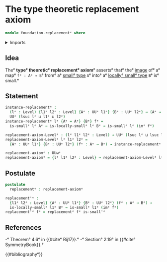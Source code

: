 # The type theoretic replacement axiom

```agda
module foundation.replacementᵉ where
```

<details><summary>Imports</summary>

```agda
open import foundation.imagesᵉ
open import foundation.locally-small-typesᵉ
open import foundation.universe-levelsᵉ

open import foundation-core.small-typesᵉ
```

</details>

## Idea

Theᵉ **typeᵉ theoreticᵉ replacementᵉ axiom**ᵉ assertsᵉ thatᵉ theᵉ
[image](foundation.images.mdᵉ) ofᵉ aᵉ mapᵉ `fᵉ : Aᵉ → B`ᵉ fromᵉ aᵉ
[smallᵉ type](foundation-core.small-types.mdᵉ) `A`ᵉ intoᵉ aᵉ
[locallyᵉ smallᵉ type](foundation.locally-small-types.mdᵉ) `B`ᵉ isᵉ small.ᵉ

## Statement

```agda
instance-replacementᵉ :
  (lᵉ : Level) {l1ᵉ l2ᵉ : Level} {Aᵉ : UUᵉ l1ᵉ} {Bᵉ : UUᵉ l2ᵉ} → (Aᵉ → Bᵉ) →
  UUᵉ (lsuc lᵉ ⊔ l1ᵉ ⊔ l2ᵉ)
instance-replacementᵉ lᵉ {Aᵉ = Aᵉ} {Bᵉ} fᵉ =
  is-smallᵉ lᵉ Aᵉ → is-locally-smallᵉ lᵉ Bᵉ → is-smallᵉ lᵉ (imᵉ fᵉ)

replacement-axiom-Levelᵉ : (lᵉ l1ᵉ l2ᵉ : Level) → UUᵉ (lsuc lᵉ ⊔ lsuc l1ᵉ ⊔ lsuc l2ᵉ)
replacement-axiom-Levelᵉ lᵉ l1ᵉ l2ᵉ =
  {Aᵉ : UUᵉ l1ᵉ} {Bᵉ : UUᵉ l2ᵉ} (fᵉ : Aᵉ → Bᵉ) → instance-replacementᵉ lᵉ fᵉ

replacement-axiomᵉ : UUωᵉ
replacement-axiomᵉ = {lᵉ l1ᵉ l2ᵉ : Level} → replacement-axiom-Levelᵉ lᵉ l1ᵉ l2ᵉ
```

## Postulate

```agda
postulate
  replacementᵉ : replacement-axiomᵉ
```

```agda
replacement'ᵉ :
  {l1ᵉ l2ᵉ : Level} {Aᵉ : UUᵉ l1ᵉ} {Bᵉ : UUᵉ l2ᵉ} (fᵉ : Aᵉ → Bᵉ) →
  is-locally-smallᵉ l1ᵉ Bᵉ → is-smallᵉ l1ᵉ (imᵉ fᵉ)
replacement'ᵉ fᵉ = replacementᵉ fᵉ is-small'ᵉ
```

## References

-ᵉ Theoremᵉ 4.6ᵉ in {{#citeᵉ Rij17}}.ᵉ
-ᵉ Sectionᵉ 2.19ᵉ in {{#citeᵉ SymmetryBook}}.ᵉ

{{#bibliographyᵉ}}